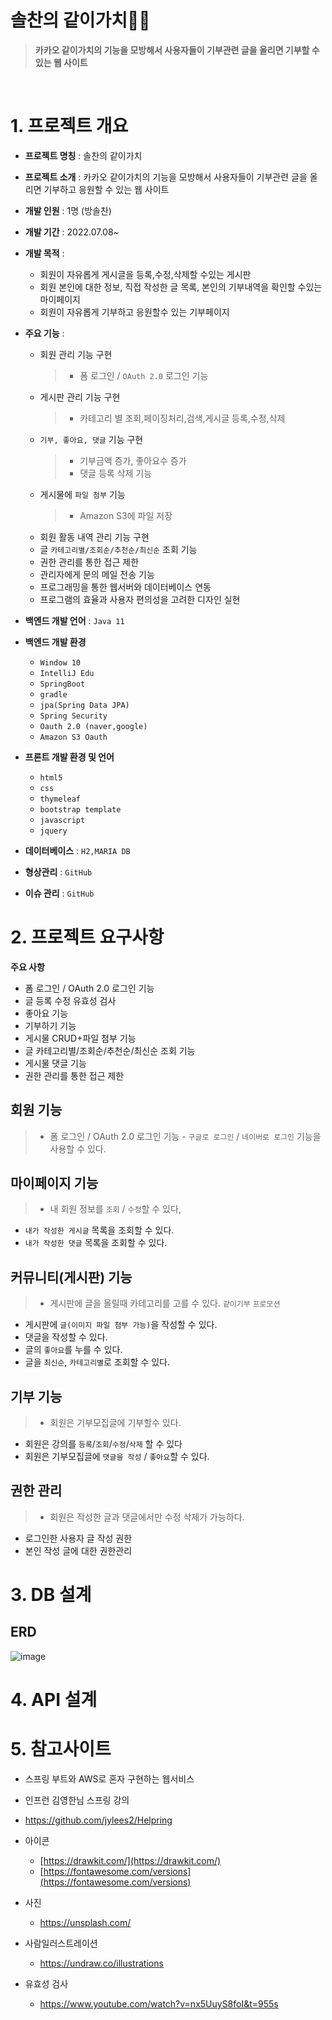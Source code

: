 # 솔찬의 같이가치👩‍💻

> **카카오 같이가치의 기능을 모방해서 사용자들이 기부관련 글을 올리면 기부할 수 있는 웹 사이트**

<br/>


# 1. 프로젝트 개요
- **프로젝트 명칭** : 솔찬의 같이가치
- **프로젝트 소개** : 카카오 같이가치의 기능을 모방해서 사용자들이 기부관련 글을 올리면 기부하고 응원할 수 있는 웹 사이트
- **개발 인원** : 1명 (방솔찬)
- **개발 기간** : 2022.07.08~ 
- **개발 목적** : 
  - 회원이 자유롭게 게시글을 등록,수정,삭제할 수있는 게시판
  - 회원 본인에 대한 정보, 직접 작성한 글 목록, 본인의 기부내역을 확인할 수있는 마이페이지
  - 회원이 자유롭게 기부하고 응원할수 있는 기부페이지

- **주요 기능** :
  - 회원 관리 기능 구현
      >- 폼 로그인 / `OAuth 2.0` 로그인 기능
  - 게시판 관리 기능 구현
      >- 카테고리 별 조회,페이징처리,검색,게시글 등록,수정,삭제 
  - `기부, 좋아요, 댓글`  기능 구현
      >- 기부금액 증가, 좋아요수 증가 
      >- 댓글 등록 삭제 기능 
  - 게시물에 `파일 첨부` 기능
      >-  Amazon S3에 파일 저장 
  - 회원 활동 내역 관리 기능 구현
  - 글 `카테고리별/조회순/추천순/최신순` 조회 기능
  - 권한 관리를 통한 접근 제한
  - 관리자에게 문의 메일 전송 기능
  - 프로그래밍을 통한 웹서버와 데이터베이스 연동
  - 프로그램의 효율과 사용자 편의성을 고려한 디자인 실현 


- **백엔드 개발 언어** : `Java 11`
- **백엔드 개발 환경**
  - `Window 10`
  - `IntelliJ Edu`
  - `SpringBoot`
  - `gradle`
  - `jpa(Spring Data JPA)`
  - `Spring Security`
  - `Oauth 2.0 (naver,google)`
  - `Amazon S3 Oauth`


- **프론트 개발 환경 및 언어**
  - `html5`
  - `css`
  - `thymeleaf`
  - `bootstrap template`
  - `javascript`
  - `jquery`
  
- **데이터베이스** : `H2,MARIA DB`
- **형상관리** : `GitHub`
- **이슈 관리** : `GitHub`


# 2. 프로젝트 요구사항

**주요 사항**
- 폼 로그인 / OAuth 2.0 로그인 기능
- 글 등록 수정 유효성 검사
- 좋아요 기능
- 기부하기 기능
- 게시물 CRUD+파일 첨부 기능
- 글 카테고리별/조회순/추천순/최신순 조회 기능
- 게시물 댓글 기능
- 권한 관리를 통한 접근 제한


## 회원 기능
>-  폼 로그인 / OAuth 2.0 로그인 기능 - `구글로 로그인` / `네이버로 로그인` 기능을 사용할 수 있다.

## 마이페이지 기능
> - 내 회원 정보를 `조회` / `수정`할 수 있다,
- `내가 작성한 게시글` 목록을 조회할 수 있다.
- `내가 작성한 댓글` 목록을 조회할 수 있다.

## 커뮤니티(게시판) 기능
> - 게시판에 글을 올릴때 카테고리를 고를 수 있다. `같이기부` `프로모션`
- 게시판에 `글(이미지 파일 첨부 가능)`을 작성할 수 있다.
- 댓글을 작성할 수 있다.
- 글의 `좋아요`를 누를 수 있다.
- 글을 `최신순`, `카테고리별`로 조회할 수 있다.

## 기부 기능
> - 회원은 기부모집글에 기부할수 있다.
- 회원은 강의를 `등록`/`조회`/`수정`/`삭제` 할 수 있다
- 회원은 기부모집글에 `댓글을 작성` / `좋아요`할 수 있다.

## 권한 관리
> - 회원은 작성한 글과 댓글에서만 수정 삭제가 가능하다.
- 로그인한 사용자 글 작성 권한
- 본인 작성 글에 대한 권한관리

# 3. DB 설계
## ERD

![image](https://user-images.githubusercontent.com/26202424/187957680-004a1309-264e-4eae-99e6-1b8965a8a40d.png)



# 4. API 설계



# 5. 참고사이트
- 스프링 부트와 AWS로 혼자 구현하는 웹서비스
- 인프런 김영한님 스프링 강의
- https://github.com/jylees2/Helpring 


- 아이콘
  - [https://drawkit.com/](https://drawkit.com/)
  - [https://fontawesome.com/versions](https://fontawesome.com/versions)  

- 사진
  -  https://unsplash.com/
- 사람일러스트레이션
  -   https://undraw.co/illustrations
- 유효성 검사
  -   https://www.youtube.com/watch?v=nx5UuyS8foI&t=955s
